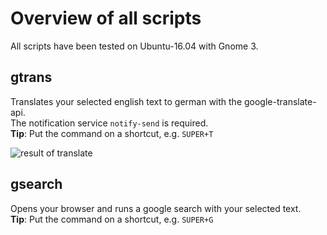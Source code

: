 # Overview of all scripts
All scripts have been tested on Ubuntu-16.04 with Gnome 3.

## gtrans
Translates your selected english text to german with the google-translate-api.  
The notification service ```notify-send``` is required.  
**Tip**: Put the command on a shortcut, e.g. ```SUPER+T```

![result of translate](http://i.imgur.com/1RqQkiN.png)

## gsearch
Opens your browser and runs a google search with your selected text.  
**Tip**: Put the command on a shortcut, e.g. ```SUPER+G```

